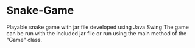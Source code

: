 # Snake-Game
Playable snake game with jar file developed using Java Swing
The game can be run with the included jar file or run using
the main method of the "Game" class.
